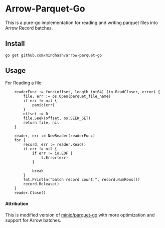 # Arrow-Parquet-Go

This is a pure-go implementation for reading and writing parquet files into Arrow Record batches. 

## Install
``` go get github.com/mindhash/arrow-parquet-go ```

## Usage

For Reading a file: 

``` 
    readerFunc := func(offset, length int64) (io.ReadCloser, error) {
        file, err := os.Open(parquet_file_name)
        if err != nil {
            panic(err)
        }   
        offset := 0 
        file.Seek(offset, os.SEEK_SET)
        return file, nil
	}

    reader, err := NewReader(readerFunc)
    for {
		record, err := reader.Read()
		if err != nil {
			if err != io.EOF {
				t.Error(err)
			}

			break
		}
        fmt.Println("batch record count:", record.NumRows())
        record.Release()
    }
    reader.Close()

```


#### Attribution
This is modified version of [minio/parquet-go](https://github.com/minio/parquet-go) with more optimization and support for Arrow batches.

